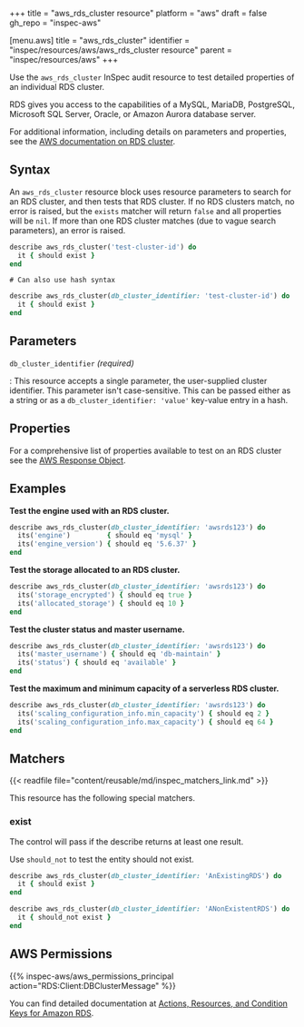 +++
title = "aws_rds_cluster resource"
platform = "aws"
draft = false
gh_repo = "inspec-aws"

[menu.aws]
title = "aws_rds_cluster"
identifier = "inspec/resources/aws/aws_rds_cluster resource"
parent = "inspec/resources/aws"
+++

Use the `aws_rds_cluster` InSpec audit resource to test detailed properties of an individual RDS cluster.

RDS gives you access to the capabilities of a MySQL, MariaDB, PostgreSQL, Microsoft SQL Server, Oracle, or Amazon Aurora database server.

For additional information, including details on parameters and properties, see the [AWS documentation on RDS cluster](https://docs.aws.amazon.com/AmazonRDS/latest/AuroraUserGuide/Aurora.Overview.html).

## Syntax

An `aws_rds_cluster` resource block uses resource parameters to search for an RDS cluster, and then tests that RDS cluster. If no RDS clusters match, no error is raised, but the `exists` matcher will return `false` and all properties will be `nil`. If more than one RDS cluster matches (due to vague search parameters), an error is raised.

```ruby
describe aws_rds_cluster('test-cluster-id') do
  it { should exist }
end
```

    # Can also use hash syntax

```ruby
describe aws_rds_cluster(db_cluster_identifier: 'test-cluster-id') do
  it { should exist }
end
```

## Parameters

`db_cluster_identifier` _(required)_

: This resource accepts a single parameter, the user-supplied cluster identifier. This parameter isn't case-sensitive.
  This can be passed either as a string or as a `db_cluster_identifier: 'value'` key-value entry in a hash.

## Properties

For a comprehensive list of properties available to test on an RDS cluster see the [AWS Response Object](https://docs.aws.amazon.com/sdk-for-ruby/v3/api/Aws/RDS/DBCluster.html).

## Examples

**Test the engine used with an RDS cluster.**

```ruby
describe aws_rds_cluster(db_cluster_identifier: 'awsrds123') do
  its('engine')         { should eq 'mysql' }
  its('engine_version') { should eq '5.6.37' }
end
```

**Test the storage allocated to an RDS cluster.**

```ruby
describe aws_rds_cluster(db_cluster_identifier: 'awsrds123') do
  its('storage_encrypted') { should eq true }
  its('allocated_storage') { should eq 10 }
end
```

**Test the cluster status and master username.**

```ruby
describe aws_rds_cluster(db_cluster_identifier: 'awsrds123') do
  its('master_username') { should eq 'db-maintain' }
  its('status') { should eq 'available' }
end
```

**Test the maximum and minimum capacity of a serverless RDS cluster.**

```ruby
describe aws_rds_cluster(db_cluster_identifier: 'awsrds123') do
  its('scaling_configuration_info.min_capacity') { should eq 2 }
  its('scaling_configuration_info.max_capacity') { should eq 64 }
end
```

## Matchers

{{< readfile file="content/reusable/md/inspec_matchers_link.md" >}}

This resource has the following special matchers.

### exist

The control will pass if the describe returns at least one result.

Use `should_not` to test the entity should not exist.

```ruby
describe aws_rds_cluster(db_cluster_identifier: 'AnExistingRDS') do
  it { should exist }
end
```

```ruby
describe aws_rds_cluster(db_cluster_identifier: 'ANonExistentRDS') do
  it { should_not exist }
end
```

## AWS Permissions

{{% inspec-aws/aws_permissions_principal action="RDS:Client:DBClusterMessage" %}}

You can find detailed documentation at [Actions, Resources, and Condition Keys for Amazon RDS](https://docs.aws.amazon.com/IAM/latest/UserGuide/list_amazonrds.html).

